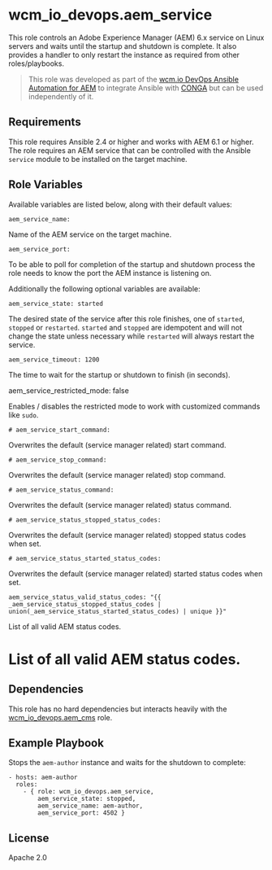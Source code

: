 # wcm_io_devops.aem_service

This role controls an Adobe Experience Manager (AEM) 6.x service on Linux servers and waits until the startup and shutdown is complete. It also provides a handler to only restart the instance as required from other roles/playbooks.

> This role was developed as part of the
> [wcm.io DevOps Ansible Automation for AEM](http://devops.wcm.io/ansible-aem/)
> to integrate Ansible with
> [CONGA](http://devops.wcm.io/conga/) but can be used independently of
> it.

## Requirements

This role requires Ansible 2.4 or higher and works with AEM 6.1 or
higher. The role requires an AEM service that can be controlled with the
Ansible `service` module to be installed on the target machine.

## Role Variables

Available variables are listed below, along with their default values:

	aem_service_name: 

Name of the AEM service on the target machine. 

	aem_service_port:
 
To be able to poll for completion of the startup and shutdown process the role needs to know the port the AEM instance is listening on. 

Additionally the following optional variables are available:

	aem_service_state: started

The desired state of the service after this role finishes, one of `started`, `stopped` or `restarted`. `started` and `stopped` are idempotent and will not change the state unless necessary while `restarted` will always restart the service. 

	aem_service_timeout: 1200

The time to wait for the startup or shutdown to finish (in seconds).

aem_service_restricted_mode: false

Enables / disables the restricted mode to work with customized commands like `sudo`.

    # aem_service_start_command: 

Overwrites the default (service manager related) start command.

    # aem_service_stop_command: 

Overwrites the default (service manager related) stop command.

    # aem_service_status_command: 

Overwrites the default (service manager related) status command.

    # aem_service_status_stopped_status_codes:

Overwrites the default (service manager related) stopped status codes
when set.

    # aem_service_status_started_status_codes:

Overwrites the default (service manager related) started status codes
when set.

    aem_service_status_valid_status_codes: "{{ _aem_service_status_stopped_status_codes | union(_aem_service_status_started_status_codes) | unique }}"
    
List of all valid AEM status codes.

# List of all valid AEM status codes.

## Dependencies

This role has no hard dependencies but interacts heavily with the [wcm_io_devops.aem_cms](https://github.com/wcm-io-devops/ansible-aem-cms) role.

## Example Playbook

Stops the `aem-author` instance and waits for the shutdown to complete: 

	- hosts: aem-author
	  roles:
	    - { role: wcm_io_devops.aem_service,
	        aem_service_state: stopped,
	        aem_service_name: aem-author,
	        aem_service_port: 4502 }

## License

Apache 2.0
